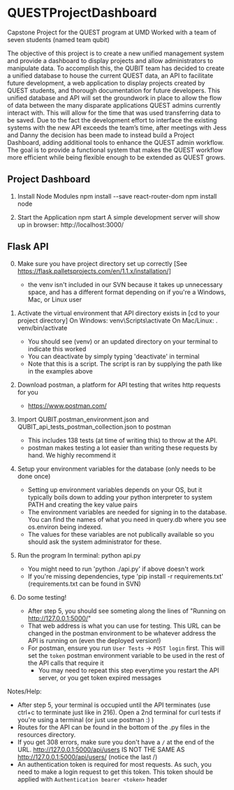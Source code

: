 # QUESTProjectDashboard
Capstone Project for the QUEST program at UMD
Worked with a team of seven students (named team qubit)

The objective of this project is to create a new unified management system and provide a dashboard to display projects and allow administrators to manipulate data. To accomplish this, the QUBIT team has decided to create a unified database to house the current QUEST data, an API to facilitate future development, a web application to display projects created by QUEST students, and thorough documentation for future developers. This unified database and API will set the groundwork in place to allow the flow of data between the many disparate applications QUEST admins currently interact with. This will allow for the time that was used transferring data to be saved. Due to the fact the development effort to interface the existing systems with the new API exceeds the team’s time, after meetings with Jess and Danny the decision has been made to instead build a Project Dashboard, adding additional tools to enhance the QUEST admin workflow. The goal is to provide a functional system that makes the QUEST workflow more efficient while being flexible enough to be extended as QUEST grows.


Project Dashboard
-----------------------------------------------------------------
1. Install Node Modules
	npm install --save react-router-dom
  npm install node


2. Start the Application
	npm start
  A simple development server will show up in browser: http://localhost:3000/
  
 
 
Flask API
-----------------------------------------------------------------
 
0. Make sure you have project directory set up correctly [See https://flask.palletsprojects.com/en/1.1.x/installation/]
	- the venv isn't included in our SVN because it takes up unnecessary space, and has a different format depending on if you're a Windows, Mac, or Linux user

1. Activate the virtual environment that API directory exists in
	[cd to your project directory]
	On Windows: venv\Scripts\activate
	On Mac/Linux: . venv/bin/activate
	- You should see (venv) or an updated directory on your terminal to indicate this worked
	- You can deactivate by simply typing 'deactivate' in terminal
	- Note that this is a script. The script is ran by supplying the path like in the examples above

2. Download postman, a platform for API testing that writes http requests for you
	- https://www.postman.com/

3. Import QUBIT.postman_environment.json and QUBIT_api_tests_postman_collection.json to postman
	- This includes 138 tests (at time of writing this) to throw at the API.
	- postman makes testing a lot easier than writing these requests by hand. We highly recommend it

4. Setup your environment variables for the database (only needs to be done once)
	- Setting up environment variables depends on your OS, but it typically boils down to adding your python interpreter to system PATH and creating the key value pairs
	- The environment variables are needed for signing in to the database. You can find the names of what you need in query.db where you see os.environ being indexed.
	- The values for these variables are not publically available so you should ask the system administrator for these.

5. Run the program
	In terminal: python api.py
	- You might need to run 'python ./api.py' if above doesn't work
	- If you're missing dependencies, type 'pip install -r requirements.txt' (requirements.txt can be found in SVN)

6. Do some testing!
	- After step 5, you should see someting along the lines of "Running on http://127.0.0.1:5000/"
	- That web address is what you can use for testing. This URL can be changed in the postman environment to be whatever address the API is running on (even the deployed version!)
	- For postman, ensure you run `User Tests` -> `POST login` first. This will set the `token` postman environment variable to be used in the rest of the API calls that require it
		- You may need to repeat this step everytime you restart the API server, or you get token expired messages

Notes/Help:
- After step 5, your terminal is occupied until the API terminates (use ctrl+c to terminate just like in 216). Open a 2nd terminal for curl tests if you're using a terminal (or just use postman :) )
- Routes for the API can be found in the bottom of the .py files in the resources directory.
- If you get 308 errors, make sure you don't have a `/` at the end of the URL.  http://127.0.0.1:5000/api/users IS NOT THE SAME AS http://127.0.0.1:5000/api/users/ (notice the last /)
- An authentication token is required for most requests. As such, you need to make a login request to get this token. This token should be applied with `Authentication bearer <token>` header
	
  
  
 
